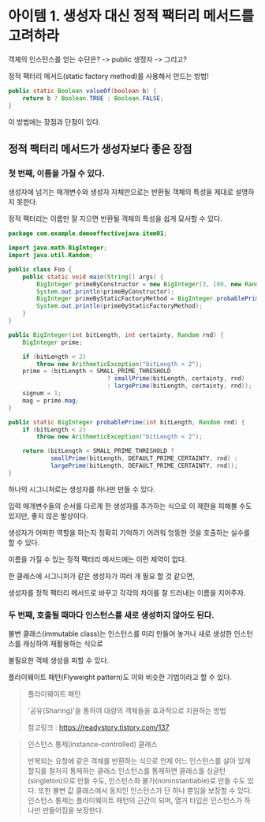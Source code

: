 # 아이템 1. 생성자 대신 정적 팩터리 메서드를 고려하라

객체의 인스턴스를 얻는 수단은?
-> public 생정자
-> 그리고?

정적 팩터리 메서드(static factory method)를 사용해서 만드는 방법!

```java
public static Boolean valueOf(boolean b) {
    return b ? Boolean.TRUE : Boolean.FALSE;
}
```

이 방법에는 장점과 단점이 있다.

## 정적 팩터리 메서드가 생성자보다 좋은 장점

### 첫 번째, 이름을 가질 수 있다.

생성자에 넘기는 매개변수와 생성자 자체만으로는 반환될 객체의 특성을 제대로 설명하지 못한다.

정적 팩터리는 이름만 잘 지으면 반환될 객체의 특성을 쉽게 묘사할 수 있다.

```java
package com.example.demoeffectivejava.item01;

import java.math.BigInteger;
import java.util.Random;

public class Foo {
    public static void main(String[] args) {
        BigInteger primeByConstructor = new BigInteger(3, 100, new Random());
        System.out.println(primeByConstructor);
        BigInteger primeByStaticFactoryMethod = BigInteger.probablePrime(3, new Random());
        System.out.println(primeByStaticFactoryMethod);
    }
}
```

```java
public BigInteger(int bitLength, int certainty, Random rnd) {
    BigInteger prime;

    if (bitLength < 2)
        throw new ArithmeticException("bitLength < 2");
    prime = (bitLength < SMALL_PRIME_THRESHOLD
                            ? smallPrime(bitLength, certainty, rnd)
                            : largePrime(bitLength, certainty, rnd));
    signum = 1;
    mag = prime.mag;
}
```

```java
public static BigInteger probablePrime(int bitLength, Random rnd) {
    if (bitLength < 2)
        throw new ArithmeticException("bitLength < 2");

    return (bitLength < SMALL_PRIME_THRESHOLD ?
            smallPrime(bitLength, DEFAULT_PRIME_CERTAINTY, rnd) :
            largePrime(bitLength, DEFAULT_PRIME_CERTAINTY, rnd));
}
```

하나의 시그니처로는 생성자를 하나만 만들 수 있다.

입력 매개변수들의 순서를 다르게 한 생성자를 추가하는 식으로 이 제한을 피해볼 수도 있지만, 좋지 않은 발상이다.

생성자가 어떠한 역할을 하는지 정확히 기억하기 어려워 엉뚱한 것을 호출하는 실수를 할 수 있다.

이름을 가질 수 있는 정적 팩터리 메서드에는 이런 제약이 없다.

한 클래스에 시그니처가 같은 생성자가 여러 개 필요 할 것 같으면,

생성자를 정적 팩터리 메서드로 바꾸고 각각의 차이를 잘 드러내는 이름을 지어주자.

### 두 번째, 호출될 때마다 인스턴스를 새로 생성하지 않아도 된다.

불변 클래스(immutable class)는 인스턴스를 미리 만들어 놓거나 새로 생성한 인스턴스를 캐싱하여 재활용하는 식으로

불필요한 객체 생성을 피할 수 있다.

플라이웨이트 패턴(Flyweight pattern)도 이와 비슷한 기법이라고 할 수 있다.

> 플라이웨이트 패턴
>
> '공유(Sharing)'을 통하여 대량의 객체들을 효과적으로 지원하는 방법
>
> 참고링크 : https://readystory.tistory.com/137

> 인스턴스 통제(instance-controlled) 클래스
>
> 반복되는 요청에 같은 객체를 반환하는 식으로 언제 어느 인스턴스를 살아 있게 할지를 철저히 통제하는 클래스
> 인스턴스를 통제하면 클래스를 싱글턴(singleton)으로 만들 수도,
> 인스턴스화 불가(noninstantiable)로 만들 수도 있다.
> 또한 불변 값 클래스에서 동치인 인스턴스가 단 하나 뿐임을 보장할 수 있다.
> 인스턴스 통제는 플라이웨이트 패턴의 근간이 되며, 열거 타입은 인스턴스가 하나만 만들어짐을 보장한다.
